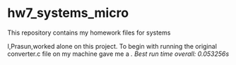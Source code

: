 # hw7_systems_micro
This repository contains my homework files for systems

I,Prasun,worked alone on this project. To begin with running the original converter.c file on my machine gave me a <i>. Best run time overall: 0.053256s </i>
